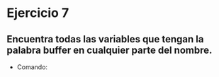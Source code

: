 # Ejercicio 7

## Encuentra todas las variables que tengan la palabra buffer en cualquier parte del nombre.

- Comando:

```

```